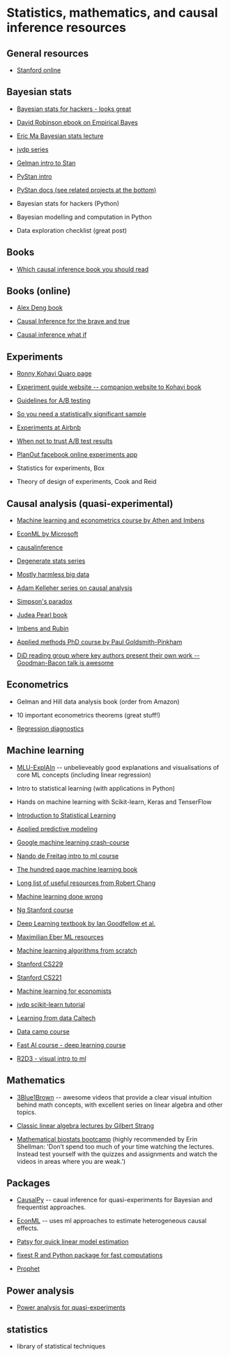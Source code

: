# Statistics, mathematics, and causal inference resources


## General resources

- [Stanford online](https://online.stanford.edu)


## Bayesian stats

- [Bayesian stats for hackers - looks great](https://camdavidsonpilon.github.io/Probabilistic-Programming-and-Bayesian-Methods-for-Hackers/)

- [David Robinson ebook on Empirical Bayes](http://varianceexplained.org/r/empirical-bayes-book/)

- [Eric Ma Bayesian stats lecture](https://ericmjl.github.io/teaching/)

- [jvdp series](http://jakevdp.github.io/blog/2014/03/11/frequentism-and-bayesianism-a-practical-intro/)

- [Gelman intro to Stan](http://www.stat.columbia.edu/~gelman/research/published/stan_jebs_2.pdf)

- [PyStan intro](https://towardsdatascience.com/an-introduction-to-bayesian-inference-in-pystan-c27078e58d53)

- [PyStan docs (see related projects at the bottom)](https://pystan.readthedocs.io/en/latest/)

- Bayesian stats for hackers (Python)

- Bayesian modelling and computation in Python

- Data exploration checklist (great post)


## Books

- [Which causal inference book you should read](https://www.bradyneal.com/which-causal-inference-book)


## Books (online)

- [Alex Deng book](https://alexdeng.github.io/causal/)

- [Causal Inference for the brave and true](https://matheusfacure.github.io/python-causality-handbook/landing-page.html)

- [Causal inference what if](https://www.hsph.harvard.edu/wp-content/uploads/sites/1268/2023/02/hernanrobins_WhatIf_7feb23.pdf)


## Experiments

- [Ronny Kohavi Quaro page](https://www.quora.com/profile/Ronny-Kohavi)

- [Experiment guide website -- companion website to Kohavi book](https://experimentguide.com) 

- [Guidelines for A/B testing](https://hookedondata.org/guidelines-for-ab-testing/)

- [So you need a statistically significant sample](http://multithreaded.stitchfix.com/blog/2015/05/26/significant-sample/)

- [Experiments at Airbnb](https://medium.com/airbnb-engineering/experiments-at-airbnb-e2db3abf39e7#.miqyczkzb)

- [When not to trust A/B test results](https://www.quora.com/When-should-A-B-testing-not-be-trusted-to-make-decisions/answer/Edwin-Chen-1?srid=sL8&share=1)

- [PlanOut facebook online experiments app](http://facebook.github.io/planout/)

- Statistics for experiments, Box

- Theory of design of experiments, Cook and Reid


## Causal analysis (quasi-experimental)

- [Machine learning and econometrics course by Athen and Imbens](https://www.aeaweb.org/conference/cont-ed/2018-webcasts) 

- [EconML by Microsoft](https://github.com/microsoft/EconML)

- [causalinference](https://laurencewong.com/software)

- [Degenerate stats series](http://www.degeneratestate.org/posts/2018/Mar/24/causal-inference-with-python-part-1-potential-outcomes/)

- [Mostly harmless big data](https://ocw.mit.edu/courses/economics/14-387-applied-econometrics-mostly-harmless-big-data-fall-2014/lecture-and-recitation-notes/)

- [Adam Kelleher series on causal analysis](https://medium.com/causal-data-science/causal-data-science-721ed63a4027)

- [Simpson's paradox](https://en.wikipedia.org/wiki/Simpson%27s_paradox)

- [Judea Pearl book](http://bayes.cs.ucla.edu/BOOK-2K/)

- [Imbens and Rubin](https://www.amazon.co.uk/Causal-Inference-Statistics-Biomedical-Sciences/dp/0521885884/ref=sr_1_fkmr0_1?keywords=Causal+Inference+for+Statistics%2C+Social%2C+and+Biomedical+Sciences%3A+An+Introduction+1st+Edition&qid=1581345608&sr=8-1-fkmr0)

- [Applied methods PhD course by Paul Goldsmith-Pinkham](https://youtube.com/playlist?list=PLWWcL1M3lLlojLTSVf2gGYQ_9TlPyPbiJ&si=P5Lo1tYtg6cx1GEK)

- [DiD reading group where key authors present their own work -- Goodman-Bacon talk is awesome](https://www.youtube.com/playlist?list=PLVObvb_htcuBt8mV9yNagt7hK9FL5KXeE)


## Econometrics

- Gelman and Hill data analysis book (order from Amazon)

- 10 important econometrics theorems (great stuff!)

- [Regression diagnostics](https://github.com/erykml/medium_articles/blob/master/Statistics/linear_regression_assumptions.ipynb)


## Machine learning

- [MLU-ExplAIn](https://mlu-explain.github.io/) -- unbelieveably good explanations and visualisations of core ML concepts (including linear regression)

- Intro to statistical learning (with applications in Python)

- Hands on machine learning with Scikit-learn, Keras and TenserFlow

- [Introduction to Statistical Learning](http://faculty.marshall.usc.edu/gareth-james/ISL/)

- [Applied predictive modeling](http://appliedpredictivemodeling.com)

- [Google machine learning crash-course](https://developers.google.com/machine-learning/crash-course)

- [Nando de Freitag intro to ml course](https://www.youtube.com/watch?v=pid0lUH467o&list=PLE6Wd9FR--Ecf_5nCbnSQMHqORpiChfJf)

- [The hundred page machine learning book](http://themlbook.com)

- [Long list of useful resources from Robert Chang](https://github.com/robert8138/deep-learning-deliberate-practice)

- [Machine learning done wrong](https://ml.posthaven.com/machine-learning-done-wrong)

- [Ng Stanford course](https://www.coursera.org/learn/machine-learning) 

- [Deep Learning textbook by Ian Goodfellow et al.](https://www.deeplearningbook.org)

- [Maximilian Eber ML resources](https://github.com/maximilianeber/ml-resources)

- [Machine learning algorithms from scratch](https://philippmuens.com/tag/code/)

- [Stanford CS229](http://cs228.stanford.edu/syllabus.html)

- [Stanford CS221](https://stanford-cs221.github.io/autumn2019/#coursework)

- [Machine learning for economists](https://www.annualreviews.org/doi/pdf/10.1146/annurev-economics-080217-053433)

- [jvdp scikit-learn tutorial](https://github.com/jakevdp/sklearn_tutorial)

- [Learning from data Caltech](https://work.caltech.edu/lectures.html#lectures)

- [Data camp course](https://www.coursera.org/learn/linear-algebra-machine-learning/home/welcome)

- [Fast AI course - deep learning course](https://course.fast.ai/index.html)

- [R2D3 - visual intro to ml](http://www.r2d3.us)


## Mathematics

- [3Blue1Brown](https://www.youtube.com/@3blue1brown) -- awesome videos that provide a clear visual intuition behind math concepts, with excellent series on linear algebra and other topics.

- [Classic linear algebra lectures by Gilbert Strang](https://ocw.mit.edu/courses/18-06-linear-algebra-spring-2010/)

- [Mathematical biostats bootcamp](https://www.coursera.org/learn/biostatistics) (highly recommended by Erin Shellman: 'Don’t spend too much of your time watching the lectures.  Instead test yourself with the quizzes and assignments and watch the videos in areas where you are weak.')


## Packages

- [CausalPy](https://causalpy.readthedocs.io/en/latest/#) -- caual inference for quasi-experiments for Bayesian and frequentist approaches.

- [EconML](https://econml.azurewebsites.net/spec/spec.html) -- uses ml approaches to estimate heterogeneous causal effects.

- [Patsy for quick linear model estimation](https://patsy.readthedocs.io/en/latest/)

- [fixest R and Python package for fast computations](https://cran.r-project.org/web/packages/fixest/index.html)

- [Prophet](https://facebook.github.io/prophet/)


## Power analysis 

- [Power analysis for
quasi-experiments](https://craftmediabucket.s3.amazonaws.com/uploads/EE_Power-Analysis_ENEv1.pdf)

## statistics

- library of statistical techniques




